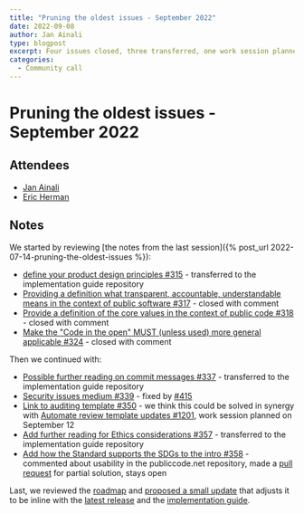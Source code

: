```yaml
---
title: "Pruning the oldest issues - September 2022"
date: 2022-09-08
author: Jan Ainali
type: blogpost
excerpt: Four issues closed, three transferred, one work session planned and one pull request made
categories:
  - Community call
---
```


# Pruning the oldest issues - September 2022

## Attendees

* [Jan Ainali](https://publiccode.net/who-we-are/team/jan-ainali.html)
* [Eric Herman](https://publiccode.net/who-we-are/team/eric-herman.html)

## Notes

We started by reviewing [the notes from the last session]({% post_url 2022-07-14-pruning-the-oldest-issues %}):

* [define your product design principles #315](https://github.com/publiccodenet/standard/issues/315) - transferred to the implementation guide repository
* [Providing a definition what transparent, accountable, understandable means in the context of public software #317](https://github.com/publiccodenet/standard/issues/317) - closed with comment
* [Provide a definition of the core values in the context of public code #318](https://github.com/publiccodenet/standard/issues/318) - closed with comment
* [Make the "Code in the open" MUST (unless used) more general applicable #324](https://github.com/publiccodenet/standard/issues/324) - closed with comment

Then we continued with:

* [Possible further reading on commit messages #337](https://github.com/publiccodenet/standard/issues/337) - transferred to the implementation guide repository
* [Security issues medium #339](https://github.com/publiccodenet/standard/issues/339) - fixed by [#415](https://github.com/publiccodenet/standard/pull/415)
* [Link to auditing template #350](https://github.com/publiccodenet/standard/issues/350) - we think this could be solved in synergy with [Automate review template updates #1201](https://github.com/publiccodenet/about/issues/1201), work session planned on September 12
* [Add further reading for Ethics considerations #357](https://github.com/publiccodenet/standard/issues/357) - transferred to the implementation guide repository
* [Add how the Standard supports the SDGs to the intro #358](https://github.com/publiccodenet/standard/issues/358) - commented about usability in the publiccode.net repository, made a [pull request](https://github.com/publiccodenet/standard/pull/695) for partial solution, stays open

Last, we reviewed the [roadmap](https://standard.publiccode.net/docs/roadmap.html) and [proposed a small update](https://github.com/publiccodenet/standard/pull/696) that adjusts it to be inline with the [latest release](https://github.com/publiccodenet/standard/releases/tag/0.4.0) and the [implementation guide](https://publiccodenet.github.io/community-implementation-guide-standard/).
